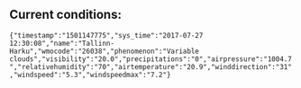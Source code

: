 ## Current conditions: 
 ``` {"timestamp":"1501147775","sys_time":"2017-07-27 12:30:08","name":"Tallinn-Harku","wmocode":"26038","phenomenon":"Variable clouds","visibility":"20.0","precipitations":"0","airpressure":"1004.7","relativehumidity":"70","airtemperature":"20.9","winddirection":"31","windspeed":"5.3","windspeedmax":"7.2"} ```
